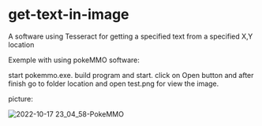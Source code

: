 # get-text-in-image
A software using Tesseract for getting a specified text from a specified X,Y location


Exemple with using pokeMMO software:

start pokemmo.exe.
build program and start.
click on Open button and after finish go to folder location and open test.png for view the image.

picture: 

![2022-10-17 23_04_58-PokeMMO](https://user-images.githubusercontent.com/99107085/196283176-340a45de-365a-441e-80ac-d25fa74bfca5.png)
